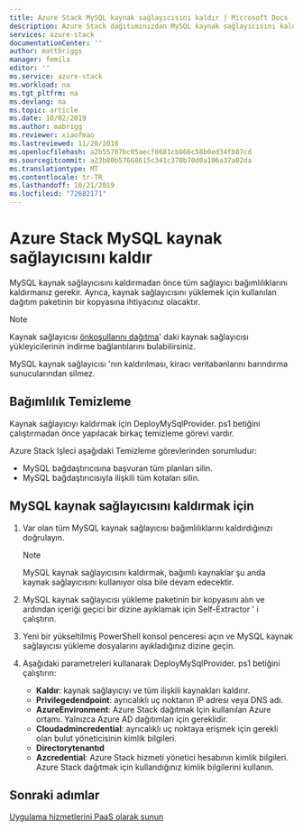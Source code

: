 ```yaml
---
title: Azure Stack MySQL kaynak sağlayıcısını kaldır | Microsoft Docs
description: Azure Stack dağıtımınızdan MySQL kaynak sağlayıcısını kaldırmayı öğrenin.
services: azure-stack
documentationCenter: ''
author: mattbriggs
manager: femila
editor: ''
ms.service: azure-stack
ms.workload: na
ms.tgt_pltfrm: na
ms.devlang: na
ms.topic: article
ms.date: 10/02/2019
ms.author: mabrigg
ms.reviewer: xiaofmao
ms.lastreviewed: 11/20/2018
ms.openlocfilehash: a2b55707bc05aecf8681cb866c58b0ed34fb87cd
ms.sourcegitcommit: a23b80b57668615c341c370b70d0a106a37a02da
ms.translationtype: MT
ms.contentlocale: tr-TR
ms.lasthandoff: 10/21/2019
ms.locfileid: "72682171"
---
```

# <a name="remove-the-mysql-resource-provider-in-azure-stack"></a>Azure Stack MySQL kaynak sağlayıcısını kaldır

MySQL kaynak sağlayıcısını kaldırmadan önce tüm sağlayıcı bağımlılıklarını kaldırmanız gerekir. Ayrıca, kaynak sağlayıcısını yüklemek için kullanılan dağıtım paketinin bir kopyasına ihtiyacınız olacaktır.

> [!NOTE]
> Kaynak sağlayıcısı [önkoşullarını dağıtma](./azure-stack-mysql-resource-provider-deploy.md#prerequisites)' daki kaynak sağlayıcısı yükleyicilerinin indirme bağlantılarını bulabilirsiniz.

MySQL kaynak sağlayıcısı 'nın kaldırılması, kiracı veritabanlarını barındırma sunucularından silmez.

## <a name="dependency-cleanup"></a>Bağımlılık Temizleme

Kaynak sağlayıcıyı kaldırmak için DeployMySqlProvider. ps1 betiğini çalıştırmadan önce yapılacak birkaç temizleme görevi vardır.

Azure Stack Işleci aşağıdaki Temizleme görevlerinden sorumludur:

* MySQL bağdaştırıcısına başvuran tüm planları silin.
* MySQL bağdaştırıcısıyla ilişkili tüm kotaları silin.

## <a name="to-remove-the-mysql-resource-provider"></a>MySQL kaynak sağlayıcısını kaldırmak için

1. Var olan tüm MySQL kaynak sağlayıcısı bağımlılıklarını kaldırdığınızı doğrulayın.

   > [!NOTE]
   > MySQL kaynak sağlayıcısını kaldırmak, bağımlı kaynaklar şu anda kaynak sağlayıcısını kullanıyor olsa bile devam edecektir.
  
2. MySQL kaynak sağlayıcısı yükleme paketinin bir kopyasını alın ve ardından içeriği geçici bir dizine ayıklamak için Self-Extractor ' i çalıştırın.
3. Yeni bir yükseltilmiş PowerShell konsol penceresi açın ve MySQL kaynak sağlayıcısı yükleme dosyalarını ayıkladığınız dizine geçin.
4. Aşağıdaki parametreleri kullanarak DeployMySqlProvider. ps1 betiğini çalıştırın:
    - **Kaldır**: kaynak sağlayıcıyı ve tüm ilişkili kaynakları kaldırır.
    - **Privilegedendpoint**: ayrıcalıklı uç noktanın IP adresı veya DNS adı.
    - **AzureEnvironment**: Azure Stack dağıtmak Için kullanılan Azure ortamı. Yalnızca Azure AD dağıtımları için gereklidir.
    - **Cloudadmincredential**: ayrıcalıklı uç noktaya erişmek için gerekli olan bulut yöneticisinin kimlik bilgileri.
    - **Directorytenantıd**
    - **Azcredential**: Azure Stack hizmeti yönetici hesabının kimlik bilgileri. Azure Stack dağıtmak için kullandığınız kimlik bilgilerini kullanın.

## <a name="next-steps"></a>Sonraki adımlar

[Uygulama hizmetlerini PaaS olarak sunun](azure-stack-app-service-overview.md)
